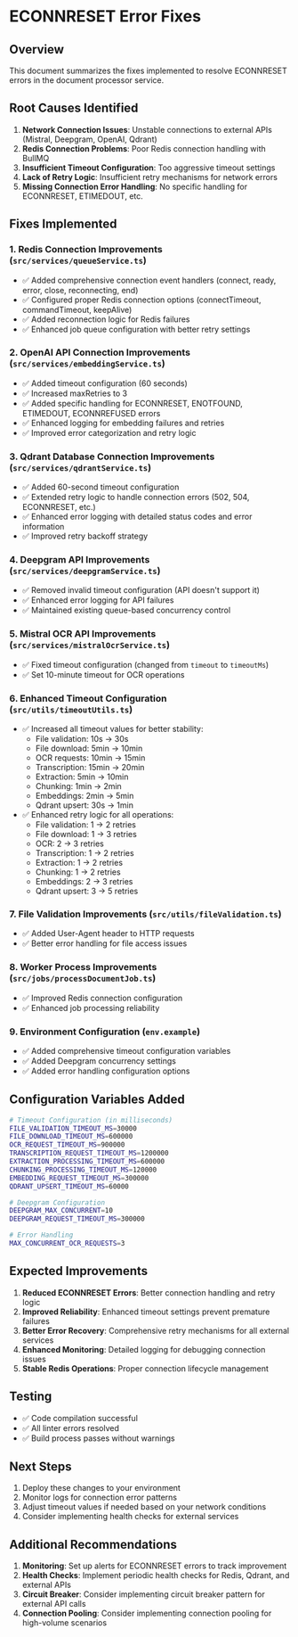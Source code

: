 # ECONNRESET Error Fixes

## Overview
This document summarizes the fixes implemented to resolve ECONNRESET errors in the document processor service.

## Root Causes Identified
1. **Network Connection Issues**: Unstable connections to external APIs (Mistral, Deepgram, OpenAI, Qdrant)
2. **Redis Connection Problems**: Poor Redis connection handling with BullMQ
3. **Insufficient Timeout Configuration**: Too aggressive timeout settings
4. **Lack of Retry Logic**: Insufficient retry mechanisms for network errors
5. **Missing Connection Error Handling**: No specific handling for ECONNRESET, ETIMEDOUT, etc.

## Fixes Implemented

### 1. Redis Connection Improvements (`src/services/queueService.ts`)
- ✅ Added comprehensive connection event handlers (connect, ready, error, close, reconnecting, end)
- ✅ Configured proper Redis connection options (connectTimeout, commandTimeout, keepAlive)
- ✅ Added reconnection logic for Redis failures
- ✅ Enhanced job queue configuration with better retry settings

### 2. OpenAI API Connection Improvements (`src/services/embeddingService.ts`)
- ✅ Added timeout configuration (60 seconds)
- ✅ Increased maxRetries to 3
- ✅ Added specific handling for ECONNRESET, ENOTFOUND, ETIMEDOUT, ECONNREFUSED errors
- ✅ Enhanced logging for embedding failures and retries
- ✅ Improved error categorization and retry logic

### 3. Qdrant Database Connection Improvements (`src/services/qdrantService.ts`)
- ✅ Added 60-second timeout configuration
- ✅ Extended retry logic to handle connection errors (502, 504, ECONNRESET, etc.)
- ✅ Enhanced error logging with detailed status codes and error information
- ✅ Improved retry backoff strategy

### 4. Deepgram API Improvements (`src/services/deepgramService.ts`)
- ✅ Removed invalid timeout configuration (API doesn't support it)
- ✅ Enhanced error logging for API failures
- ✅ Maintained existing queue-based concurrency control

### 5. Mistral OCR API Improvements (`src/services/mistralOcrService.ts`)
- ✅ Fixed timeout configuration (changed from `timeout` to `timeoutMs`)
- ✅ Set 10-minute timeout for OCR operations

### 6. Enhanced Timeout Configuration (`src/utils/timeoutUtils.ts`)
- ✅ Increased all timeout values for better stability:
  - File validation: 10s → 30s
  - File download: 5min → 10min
  - OCR requests: 10min → 15min
  - Transcription: 15min → 20min
  - Extraction: 5min → 10min
  - Chunking: 1min → 2min
  - Embeddings: 2min → 5min
  - Qdrant upsert: 30s → 1min
- ✅ Enhanced retry logic for all operations:
  - File validation: 1 → 2 retries
  - File download: 1 → 3 retries
  - OCR: 2 → 3 retries
  - Transcription: 1 → 2 retries
  - Extraction: 1 → 2 retries
  - Chunking: 1 → 2 retries
  - Embeddings: 2 → 3 retries
  - Qdrant upsert: 3 → 5 retries

### 7. File Validation Improvements (`src/utils/fileValidation.ts`)
- ✅ Added User-Agent header to HTTP requests
- ✅ Better error handling for file access issues

### 8. Worker Process Improvements (`src/jobs/processDocumentJob.ts`)
- ✅ Improved Redis connection configuration
- ✅ Enhanced job processing reliability

### 9. Environment Configuration (`env.example`)
- ✅ Added comprehensive timeout configuration variables
- ✅ Added Deepgram concurrency settings
- ✅ Added error handling configuration options

## Configuration Variables Added

```bash
# Timeout Configuration (in milliseconds)
FILE_VALIDATION_TIMEOUT_MS=30000
FILE_DOWNLOAD_TIMEOUT_MS=600000
OCR_REQUEST_TIMEOUT_MS=900000
TRANSCRIPTION_REQUEST_TIMEOUT_MS=1200000
EXTRACTION_PROCESSING_TIMEOUT_MS=600000
CHUNKING_PROCESSING_TIMEOUT_MS=120000
EMBEDDING_REQUEST_TIMEOUT_MS=300000
QDRANT_UPSERT_TIMEOUT_MS=60000

# Deepgram Configuration
DEEPGRAM_MAX_CONCURRENT=10
DEEPGRAM_REQUEST_TIMEOUT_MS=300000

# Error Handling
MAX_CONCURRENT_OCR_REQUESTS=3
```

## Expected Improvements

1. **Reduced ECONNRESET Errors**: Better connection handling and retry logic
2. **Improved Reliability**: Enhanced timeout settings prevent premature failures
3. **Better Error Recovery**: Comprehensive retry mechanisms for all external services
4. **Enhanced Monitoring**: Detailed logging for debugging connection issues
5. **Stable Redis Operations**: Proper connection lifecycle management

## Testing

- ✅ Code compilation successful
- ✅ All linter errors resolved
- ✅ Build process passes without warnings

## Next Steps

1. Deploy these changes to your environment
2. Monitor logs for connection error patterns
3. Adjust timeout values if needed based on your network conditions
4. Consider implementing health checks for external services

## Additional Recommendations

1. **Monitoring**: Set up alerts for ECONNRESET errors to track improvement
2. **Health Checks**: Implement periodic health checks for Redis, Qdrant, and external APIs
3. **Circuit Breaker**: Consider implementing circuit breaker pattern for external API calls
4. **Connection Pooling**: Consider implementing connection pooling for high-volume scenarios
